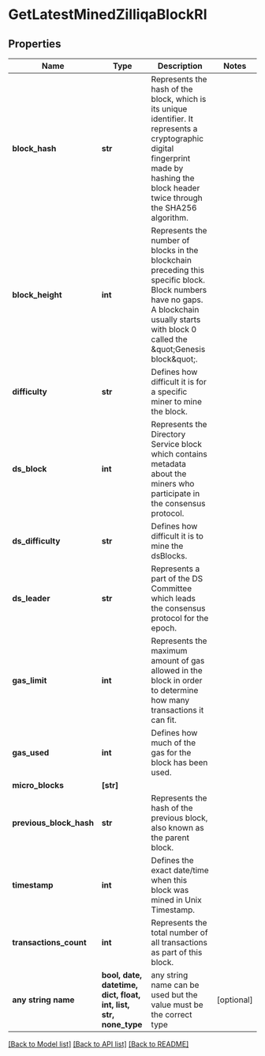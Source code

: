 # GetLatestMinedZilliqaBlockRI


## Properties
Name | Type | Description | Notes
------------ | ------------- | ------------- | -------------
**block_hash** | **str** | Represents the hash of the block, which is its unique identifier. It represents a cryptographic digital fingerprint made by hashing the block header twice through the SHA256 algorithm. | 
**block_height** | **int** | Represents the number of blocks in the blockchain preceding this specific block. Block numbers have no gaps. A blockchain usually starts with block 0 called the \&quot;Genesis block\&quot;. | 
**difficulty** | **str** | Defines how difficult it is for a specific miner to mine the block. | 
**ds_block** | **int** | Represents the Directory Service block which contains metadata about the miners who participate in the consensus protocol. | 
**ds_difficulty** | **str** | Defines how difficult it is to mine the dsBlocks. | 
**ds_leader** | **str** | Represents a part of the DS Committee which leads the consensus protocol for the epoch. | 
**gas_limit** | **int** | Represents the maximum amount of gas allowed in the block in order to determine how many transactions it can fit. | 
**gas_used** | **int** | Defines how much of the gas for the block has been used. | 
**micro_blocks** | **[str]** |  | 
**previous_block_hash** | **str** | Represents the hash of the previous block, also known as the parent block. | 
**timestamp** | **int** | Defines the exact date/time when this block was mined in Unix Timestamp. | 
**transactions_count** | **int** | Represents the total number of all transactions as part of this block. | 
**any string name** | **bool, date, datetime, dict, float, int, list, str, none_type** | any string name can be used but the value must be the correct type | [optional]

[[Back to Model list]](../README.md#documentation-for-models) [[Back to API list]](../README.md#documentation-for-api-endpoints) [[Back to README]](../README.md)


